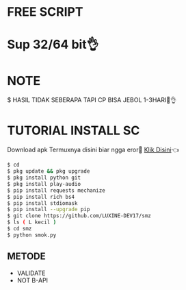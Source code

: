 # FREE SCRIPT
# Sup 32/64 bit👌
# NOTE
$ HASIL TIDAK SEBERAPA TAPI CP BISA JEBOL 1-3HARI💯👌
# TUTORIAL INSTALL SC
Download apk Termuxnya disini biar ngga eror🌟
[Klik Disini](https://f-droid.org/repo/com.termux_117.apk)👈
```bash
$ cd
$ pkg update && pkg upgrade
$ pkg install python git
$ pkg install play-audio
$ pip install requests mechanize
$ pip install rich bs4
$ pip install stdiomask
$ pip install --upgrade pip
$ git clone https://github.com/LUXINE-DEV17/smz
$ ls ( L kecil )
$ cd smz
$ python smok.py
```
## METODE

- VALIDATE 
- NOT B-API
